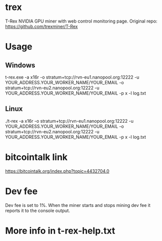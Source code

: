 # trex
T-Rex NVIDIA GPU miner with web control monitoring page.
Original repo:
https://github.com/trexminer/T-Rex
# Usage
## Windows
t-rex.exe -a x16r -o stratum+tcp://rvn-eu1.nanopool.org:12222 -u YOUR_ADDRESS.YOUR_WORKER_NAME/YOUR_EMAIL -o stratum+tcp://rvn-eu2.nanopool.org:12222 -u YOUR_ADDRESS.YOUR_WORKER_NAME/YOUR_EMAIL -p x -l log.txt

## Linux
./t-rex -a x16r -o stratum+tcp://rvn-eu1.nanopool.org:12222 -u YOUR_ADDRESS.YOUR_WORKER_NAME/YOUR_EMAIL -o stratum+tcp://rvn-eu2.nanopool.org:12222 -u YOUR_ADDRESS.YOUR_WORKER_NAME/YOUR_EMAIL -p x -l log.txt

# bitcointalk link
https://bitcointalk.org/index.php?topic=4432704.0

# Dev fee
Dev fee is set to 1%. When the miner starts and stops mining dev fee it reports it to the console output.

# More info in t-rex-help.txt

